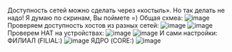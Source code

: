 Доступность сетей можно сделать через «костыль». Но так делать не надо!
Я думаю по скринам, Вы поймете =)
Общая схмеа:
![image](https://user-images.githubusercontent.com/62753044/225565245-6cbd1033-208d-455f-a8f7-efd4c7386316.png)
Проверяем доступность хостов из разных сетей:
![image](https://user-images.githubusercontent.com/62753044/225565288-da461a7c-7297-45da-97b2-554626bce0c1.png)
![image](https://user-images.githubusercontent.com/62753044/225565322-f009ce27-147b-4031-b428-69f578658660.png)
Проверем НАТ на устройствах:
![image](https://user-images.githubusercontent.com/62753044/225565590-bcc57bd8-79fc-4552-8961-8579767d3f53.png)
![image](https://user-images.githubusercontent.com/62753044/225565699-090f6ea5-ea88-4565-8b37-f4bec8733b51.png)
И сами настройки:
ФИЛИАЛ (FILIAL:)
![image](https://user-images.githubusercontent.com/62753044/225565808-ee3fe88c-117c-48a8-998a-68395b785e81.png)
ЯДРО (CORE:)
![image](https://user-images.githubusercontent.com/62753044/225565933-f82f7895-2d09-4a8f-8d7d-8582f4d81d15.png)
